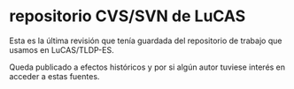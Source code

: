 
# repositorio CVS/SVN de LuCAS

Esta es la última revisión que tenía guardada del repositorio de trabajo que usamos en LuCAS/TLDP-ES.

Queda publicado a efectos históricos y por si algún autor tuviese interés en acceder a estas fuentes.

